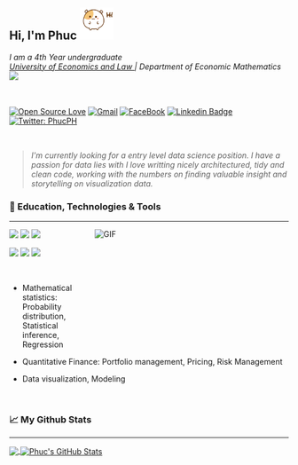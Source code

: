 ## Hi, I'm Phuc <img src="hamster-cute.gif" width="60px">
<p><em>I am a 4th Year undergraduate <br><a href="http://https://www.uel.edu.vn/">University of Economics and Law </a> | Department of Economic Mathematics <img src="https://media.giphy.com/media/fYSnHlufseco8Fh93Z/giphy.gif" width="30"></em></p>

<br>

<div align="centre">

[![Open Source Love](https://badges.frapsoft.com/os/v2/open-source.svg?v=103)](https://github.com/P-H-Phuc)
[![Gmail](https://img.shields.io/badge/-Phan%20Hong%20Phuc-blue?style=social&logo=Gmail&link=)](mailto:phucph18413@st.uel.edu.vn)
[![FaceBook](https://img.shields.io/badge/-Phan%20Hong%20Phuc-blue?style=social&logo=Facebook&link=https://www.facebook.com/fb.phucph/)](https://www.facebook.com/fb.phucph)
[![Linkedin Badge](https://img.shields.io/badge/-Phan%20Hong%20Phuc-blue?style=social&logo=Linkedin&logoColor=blue&link=https://www.linkedin.com/in/phuc-ph/)](https://www.linkedin.com/in/phuc-ph)
[![Twitter: PhucPH](https://img.shields.io/twitter/follow/P_H_Phuc?style=social)](https://twitter.com/P_H_Phuc)
 
 </div>
 
 <br>
 
 > *I'm currently looking for a entry level data science position. I have a passion for data lies with I love writting nicely architectured, tidy and clean code, working with the numbers on finding valuable insight and storytelling on visualization data.*
 
### 🔧 Education, Technologies & Tools

---

<img align="right" alt="GIF" src="https://github.com/abhisheknaiidu/abhisheknaiidu/blob/master/code.gif?raw=true" width="350" height="230" />
  
![](https://img.shields.io/badge/Editor-Visual_Studio_Code-informational?style=flat&logo=visual-studio-code&logoColor=blue&labelColor=9c9c9c&color=528B8B)
![](https://img.shields.io/badge/Code-Python_language-informational?style=flat&logo=python&logoColor=ffdd54&labelColor=9c9c9c&color=528B8B)
![](https://img.shields.io/badge/Code-R_Rstudio-informational?style=flat&logo=r&logoColor=blue&labelColor=9c9c9c&color=528B8B)

![](https://img.shields.io/badge/Code-SQLite-informational?style=flat&logo=sqlite&logoColor=white&labelColor=9c9c9c&color=528B8B)
![](https://img.shields.io/badge/Tool-Excel_Microsoft-informational?style=flat&logo=microsoft-excel&logoColor=006600&labelColor=9c9c9c&color=528B8B)
![](https://img.shields.io/badge/Markup_language-Markdown-informational?style=flat&logo=markdown&logoColor=000000&labelColor=9c9c9c&color=528B8B)

<br>

- Mathematical statistics: Probability distribution, Statistical inference, Regression
 
- Quantitative Finance: Portfolio management, Pricing, Risk Management
 
- Data visualization, Modeling

<br>
 
 ### 📈 My Github Stats
 
 ---
 
 <a href="https://github.com/P-H-Phuc">
  <img align="center" src="https://github-readme-stats.vercel.app/api/top-langs/?username=P-H-Phuc&title_color=bdddff&text_color=1cd6ff&icon_color=ef8539&bg_color=031a1f" width="250px" />
</a>

 <a href="https://github.com/P-H-Phuc/P-H-Phuc">
  <img align="center" src="https://github-readme-stats.vercel.app/api?username=P-H-Phuc&show_icons=true&show_owner=true&line_height=27&count_private=true&title_color=bdddff&text_color=1cd6ff&icon_color=ef8539&bg_color=031a1f" alt="Phuc's GitHub Stats" width="488px" />
</a>



